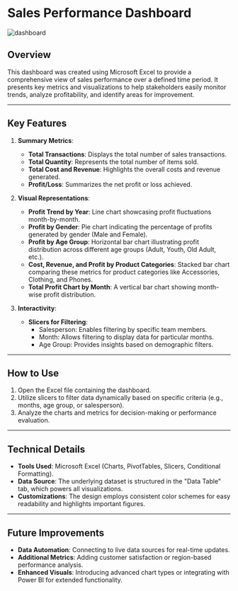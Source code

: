 # **Sales Performance Dashboard**

![dashboard](https://github.com/user-attachments/assets/a9571b27-3bae-4120-8950-0905eadf75de)

## **Overview**
This dashboard was created using Microsoft Excel to provide a comprehensive view of sales performance over a defined time period. It presents key metrics and visualizations to help stakeholders easily monitor trends, analyze profitability, and identify areas for improvement. 

---

## **Key Features**
1. **Summary Metrics**:
   - **Total Transactions**: Displays the total number of sales transactions.
   - **Total Quantity**: Represents the total number of items sold.
   - **Total Cost and Revenue**: Highlights the overall costs and revenue generated.
   - **Profit/Loss**: Summarizes the net profit or loss achieved.

2. **Visual Representations**:
   - **Profit Trend by Year**: Line chart showcasing profit fluctuations month-by-month.
   - **Profit by Gender**: Pie chart indicating the percentage of profits generated by gender (Male and Female).
   - **Profit by Age Group**: Horizontal bar chart illustrating profit distribution across different age groups (Adult, Youth, Old Adult, etc.).
   - **Cost, Revenue, and Profit by Product Categories**: Stacked bar chart comparing these metrics for product categories like Accessories, Clothing, and Phones.
   - **Total Profit Chart by Month**: A vertical bar chart showing month-wise profit distribution.

3. **Interactivity**:
   - **Slicers for Filtering**:
     - Salesperson: Enables filtering by specific team members.
     - Month: Allows filtering to display data for particular months.
     - Age Group: Provides insights based on demographic filters.

---

## **How to Use**
1. Open the Excel file containing the dashboard.
2. Utilize slicers to filter data dynamically based on specific criteria (e.g., months, age group, or salesperson).
3. Analyze the charts and metrics for decision-making or performance evaluation.

---

## **Technical Details**
- **Tools Used**: Microsoft Excel (Charts, PivotTables, Slicers, Conditional Formatting).
- **Data Source**: The underlying dataset is structured in the "Data Table" tab, which powers all visualizations.
- **Customizations**: The design employs consistent color schemes for easy readability and highlights important figures.

---

## **Future Improvements**
- **Data Automation**: Connecting to live data sources for real-time updates.
- **Additional Metrics**: Adding customer satisfaction or region-based performance analysis.
- **Enhanced Visuals**: Introducing advanced chart types or integrating with Power BI for extended functionality.

